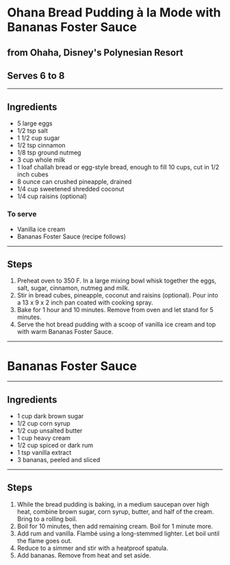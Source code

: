 # Ohana Bread Pudding à la Mode with Bananas Foster Sauce

## from Ohaha, Disney's Polynesian Resort

## Serves 6 to 8

---

## Ingredients

* 5 large eggs
* 1/2 tsp salt
* 1 1/2 cup sugar
* 1/2 tsp cinnamon
* 1/8 tsp ground nutmeg
* 3 cup whole milk
* 1 loaf challah bread or egg-style bread, enough to fill 10 cups, cut in 1/2 inch cubes
* 8 ounce can crushed pineapple, drained
* 1/4 cup sweetened shredded coconut
* 1/4 cup raisins (optional)

### To serve
* Vanilla ice cream
* Bananas Foster Sauce (recipe follows)

---

## Steps

1.  Preheat oven to 350 F. In a large mixing bowl whisk together the eggs, salt, sugar, cinnamon, nutmeg and milk.
2.  Stir in bread cubes, pineapple, coconut and raisins (optional). Pour into a 13 x 9 x 2 inch pan coated with cooking spray.
3.  Bake for 1 hour and 10 minutes. Remove from oven and let stand for 5 minutes.
4.  Serve the hot bread pudding with a scoop of vanilla ice cream and top with warm Bananas Foster Sauce.

--- 

# Bananas Foster Sauce

---

## Ingredients

* 1 cup dark brown sugar
* 1/2 cup corn syrup
* 1/2 cup unsalted butter
* 1 cup heavy cream
* 1/2 cup spiced or dark rum
* 1 tsp vanilla extract
* 3 bananas, peeled and sliced

---

## Steps

1.  While the bread pudding is baking, in a medium saucepan over high heat, combine brown sugar, corn syrup, butter, and half of the cream. Bring to a rolling boil.
2.  Boil for 10 minutes, then add remaining cream. Boil for 1 minute more.
3.  Add rum and vanilla. Flambé using a long-stemmed lighter. Let boil until the flame goes out.
4.  Reduce to a simmer and stir with a heatproof spatula.
5.  Add bananas. Remove from heat and set aside.
